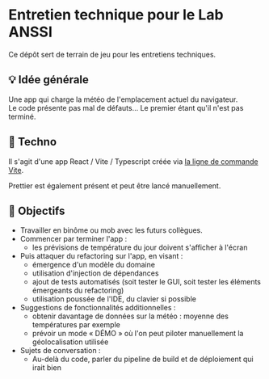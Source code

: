 # Entretien technique pour le Lab ANSSI

Ce dépôt sert de terrain de jeu pour les entretiens techniques.

## 💡 Idée générale

Une app qui charge la météo de l'emplacement actuel du navigateur.  
Le code présente pas mal de défauts… Le premier étant qu'il n'est pas terminé.

## 🧰 Techno
Il s'agit d'une app React / Vite / Typescript créée via [la ligne de commande Vite](https://vitejs.dev/guide/).

Prettier est également présent et peut être lancé manuellement. 

## 📝 Objectifs

- Travailler en binôme ou mob avec les futurs collègues.
- Commencer par terminer l'app :
  - les prévisions de température du jour doivent s'afficher à l'écran
- Puis attaquer du refactoring sur l'app, en visant :
  - émergence d'un modèle du domaine
  - utilisation d'injection de dépendances
  - ajout de tests automatisés (soit tester le GUI, soit tester les éléments émergeants du refactoring)
  - utilisation poussée de l'IDE, du clavier si possible
- Suggestions de fonctionnalités additionnelles :
  - obtenir davantage de données sur la météo : moyenne des températures par exemple
  - prévoir un mode « DÉMO » où l'on peut piloter manuellement la géolocalisation utilisée
- Sujets de conversation :
  - Au-delà du code, parler du pipeline de build et de déploiement qui irait bien
